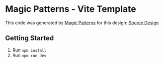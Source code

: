 # Magic Patterns - Vite Template

This code was generated by [Magic Patterns](https://magicpatterns.com) for this design: [Source Design](https://www.magicpatterns.com/c/mwy9x47mvwgx1btoqt9gjh)

## Getting Started

1. Run `npm install`
2. Run `npm run dev`
